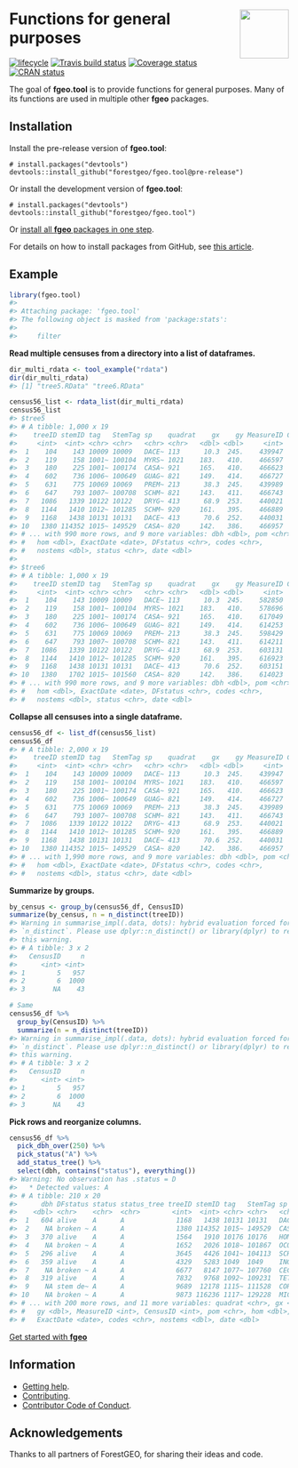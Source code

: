 
<!-- README.md is generated from README.Rmd. Please edit that file -->

# <img src="https://i.imgur.com/vTLlhbp.png" align="right" height=88 /> Functions for general purposes

[![lifecycle](https://img.shields.io/badge/lifecycle-experimental-orange.svg)](https://www.tidyverse.org/lifecycle/#experimental)
[![Travis build
status](https://travis-ci.org/forestgeo/fgeo.tool.svg?branch=master)](https://travis-ci.org/forestgeo/fgeo.tool)
[![Coverage
status](https://coveralls.io/repos/github/forestgeo/fgeo.tool/badge.svg)](https://coveralls.io/r/forestgeo/fgeo.tool?branch=master)
[![CRAN
status](https://www.r-pkg.org/badges/version/fgeo.tool)](https://cran.r-project.org/package=fgeo.tool)

The goal of **fgeo.tool** is to provide functions for general purposes.
Many of its functions are used in multiple other **fgeo** packages.

## Installation

Install the pre-release version of **fgeo.tool**:

    # install.packages("devtools")
    devtools::install_github("forestgeo/fgeo.tool@pre-release")

Or install the development version of **fgeo.tool**:

    # install.packages("devtools")
    devtools::install_github("forestgeo/fgeo.tool")

Or [install all **fgeo** packages in one
step](https://forestgeo.github.io/fgeo/index.html#installation).

For details on how to install packages from GitHub, see [this
article](https://goo.gl/dQKEeg).

## Example

``` r
library(fgeo.tool)
#> 
#> Attaching package: 'fgeo.tool'
#> The following object is masked from 'package:stats':
#> 
#>     filter
```

**Read multiple censuses from a directory into a list of dataframes.**

``` r
dir_multi_rdata <- tool_example("rdata")
dir(dir_multi_rdata)
#> [1] "tree5.RData" "tree6.RData"

census56_list <- rdata_list(dir_multi_rdata)
census56_list
#> $tree5
#> # A tibble: 1,000 x 19
#>    treeID stemID tag   StemTag sp    quadrat    gx    gy MeasureID CensusID
#>     <int>  <int> <chr> <chr>   <chr> <chr>   <dbl> <dbl>     <int>    <int>
#>  1    104    143 10009 10009   DACE~ 113      10.3  245.    439947        5
#>  2    119    158 1001~ 100104  MYRS~ 1021    183.   410.    466597        5
#>  3    180    225 1001~ 100174  CASA~ 921     165.   410.    466623        5
#>  4    602    736 1006~ 100649  GUAG~ 821     149.   414.    466727        5
#>  5    631    775 10069 10069   PREM~ 213      38.3  245.    439989        5
#>  6    647    793 1007~ 100708  SCHM~ 821     143.   411.    466743        5
#>  7   1086   1339 10122 10122   DRYG~ 413      68.9  253.    440021        5
#>  8   1144   1410 1012~ 101285  SCHM~ 920     161.   395.    466889        5
#>  9   1168   1438 10131 10131   DACE~ 413      70.6  252.    440031        5
#> 10   1380 114352 1015~ 149529  CASA~ 820     142.   386.    466957        5
#> # ... with 990 more rows, and 9 more variables: dbh <dbl>, pom <chr>,
#> #   hom <dbl>, ExactDate <date>, DFstatus <chr>, codes <chr>,
#> #   nostems <dbl>, status <chr>, date <dbl>
#> 
#> $tree6
#> # A tibble: 1,000 x 19
#>    treeID stemID tag   StemTag sp    quadrat    gx    gy MeasureID CensusID
#>     <int>  <int> <chr> <chr>   <chr> <chr>   <dbl> <dbl>     <int>    <int>
#>  1    104    143 10009 10009   DACE~ 113      10.3  245.    582850        6
#>  2    119    158 1001~ 100104  MYRS~ 1021    183.   410.    578696        6
#>  3    180    225 1001~ 100174  CASA~ 921     165.   410.    617049        6
#>  4    602    736 1006~ 100649  GUAG~ 821     149.   414.    614253        6
#>  5    631    775 10069 10069   PREM~ 213      38.3  245.    598429        6
#>  6    647    793 1007~ 100708  SCHM~ 821     143.   411.    614211        6
#>  7   1086   1339 10122 10122   DRYG~ 413      68.9  253.    603131        6
#>  8   1144   1410 1012~ 101285  SCHM~ 920     161.   395.    616923        6
#>  9   1168   1438 10131 10131   DACE~ 413      70.6  252.    603151        6
#> 10   1380   1702 1015~ 101560  CASA~ 820     142.   386.    614023        6
#> # ... with 990 more rows, and 9 more variables: dbh <dbl>, pom <chr>,
#> #   hom <dbl>, ExactDate <date>, DFstatus <chr>, codes <chr>,
#> #   nostems <dbl>, status <chr>, date <dbl>
```

**Collapse all censuses into a single dataframe.**

``` r
census56_df <- list_df(census56_list)
census56_df
#> # A tibble: 2,000 x 19
#>    treeID stemID tag   StemTag sp    quadrat    gx    gy MeasureID CensusID
#>     <int>  <int> <chr> <chr>   <chr> <chr>   <dbl> <dbl>     <int>    <int>
#>  1    104    143 10009 10009   DACE~ 113      10.3  245.    439947        5
#>  2    119    158 1001~ 100104  MYRS~ 1021    183.   410.    466597        5
#>  3    180    225 1001~ 100174  CASA~ 921     165.   410.    466623        5
#>  4    602    736 1006~ 100649  GUAG~ 821     149.   414.    466727        5
#>  5    631    775 10069 10069   PREM~ 213      38.3  245.    439989        5
#>  6    647    793 1007~ 100708  SCHM~ 821     143.   411.    466743        5
#>  7   1086   1339 10122 10122   DRYG~ 413      68.9  253.    440021        5
#>  8   1144   1410 1012~ 101285  SCHM~ 920     161.   395.    466889        5
#>  9   1168   1438 10131 10131   DACE~ 413      70.6  252.    440031        5
#> 10   1380 114352 1015~ 149529  CASA~ 820     142.   386.    466957        5
#> # ... with 1,990 more rows, and 9 more variables: dbh <dbl>, pom <chr>,
#> #   hom <dbl>, ExactDate <date>, DFstatus <chr>, codes <chr>,
#> #   nostems <dbl>, status <chr>, date <dbl>
```

**Summarize by groups.**

``` r
by_census <- group_by(census56_df, CensusID)
summarize(by_census, n = n_distinct(treeID))
#> Warning in summarise_impl(.data, dots): hybrid evaluation forced for
#> `n_distinct`. Please use dplyr::n_distinct() or library(dplyr) to remove
#> this warning.
#> # A tibble: 3 x 2
#>   CensusID     n
#>      <int> <int>
#> 1        5   957
#> 2        6  1000
#> 3       NA    43

# Same
census56_df %>% 
  group_by(CensusID) %>% 
  summarize(n = n_distinct(treeID))
#> Warning in summarise_impl(.data, dots): hybrid evaluation forced for
#> `n_distinct`. Please use dplyr::n_distinct() or library(dplyr) to remove
#> this warning.
#> # A tibble: 3 x 2
#>   CensusID     n
#>      <int> <int>
#> 1        5   957
#> 2        6  1000
#> 3       NA    43
```

**Pick rows and reorganize columns.**

``` r
census56_df %>% 
  pick_dbh_over(250) %>% 
  pick_status("A") %>%
  add_status_tree() %>% 
  select(dbh, contains("status"), everything())
#> Warning: No observation has .status = D
#>   * Detected values: A
#> # A tibble: 210 x 20
#>      dbh DFstatus status status_tree treeID stemID tag   StemTag sp   
#>    <dbl> <chr>    <chr>  <chr>        <int>  <int> <chr> <chr>   <chr>
#>  1   604 alive    A      A             1168   1438 10131 10131   DACE~
#>  2    NA broken ~ A      A             1380 114352 1015~ 149529  CASA~
#>  3   370 alive    A      A             1564   1910 10176 10176   HOMR~
#>  4    NA broken ~ A      A             1652   2026 1018~ 101867  OCOL~
#>  5   296 alive    A      A             3645   4426 1041~ 104113  SCHM~
#>  6   359 alive    A      A             4329   5283 1049  1049    INGL~
#>  7    NA broken ~ A      A             6677   8147 1077~ 107760  CECS~
#>  8   319 alive    A      A             7832   9768 1092~ 109231  TETB~
#>  9    NA stem de~ A      A             9689  12178 1115~ 111528  CORB~
#> 10    NA broken ~ A      A             9873 116236 1117~ 129228  MICP~
#> # ... with 200 more rows, and 11 more variables: quadrat <chr>, gx <dbl>,
#> #   gy <dbl>, MeasureID <int>, CensusID <int>, pom <chr>, hom <dbl>,
#> #   ExactDate <date>, codes <chr>, nostems <dbl>, date <dbl>
```

[Get started with
**fgeo**](https://forestgeo.github.io/fgeo/articles/fgeo.html)

## Information

  - [Getting help](SUPPORT.md).
  - [Contributing](CONTRIBUTING.md).
  - [Contributor Code of Conduct](CODE_OF_CONDUCT.md).

## Acknowledgements

Thanks to all partners of ForestGEO, for sharing their ideas and code.

